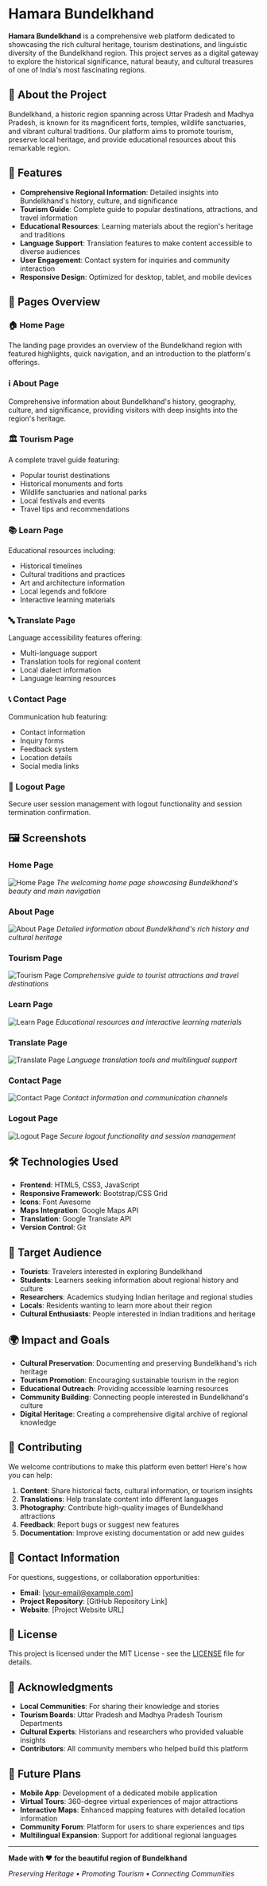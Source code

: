 # Hamara Bundelkhand

**Hamara Bundelkhand** is a comprehensive web platform dedicated to showcasing the rich cultural heritage, tourism destinations, and linguistic diversity of the Bundelkhand region. This project serves as a digital gateway to explore the historical significance, natural beauty, and cultural treasures of one of India's most fascinating regions.

## 🌟 About the Project

Bundelkhand, a historic region spanning across Uttar Pradesh and Madhya Pradesh, is known for its magnificent forts, temples, wildlife sanctuaries, and vibrant cultural traditions. Our platform aims to promote tourism, preserve local heritage, and provide educational resources about this remarkable region.

## 🚀 Features

- **Comprehensive Regional Information**: Detailed insights into Bundelkhand's history, culture, and significance
- **Tourism Guide**: Complete guide to popular destinations, attractions, and travel information
- **Educational Resources**: Learning materials about the region's heritage and traditions
- **Language Support**: Translation features to make content accessible to diverse audiences
- **User Engagement**: Contact system for inquiries and community interaction
- **Responsive Design**: Optimized for desktop, tablet, and mobile devices

## 📱 Pages Overview

### 🏠 Home Page
The landing page provides an overview of the Bundelkhand region with featured highlights, quick navigation, and an introduction to the platform's offerings.

### ℹ️ About Page
Comprehensive information about Bundelkhand's history, geography, culture, and significance, providing visitors with deep insights into the region's heritage.

### 🏛️ Tourism Page
A complete travel guide featuring:
- Popular tourist destinations
- Historical monuments and forts
- Wildlife sanctuaries and national parks
- Local festivals and events
- Travel tips and recommendations

### 📚 Learn Page
Educational resources including:
- Historical timelines
- Cultural traditions and practices
- Art and architecture information
- Local legends and folklore
- Interactive learning materials

### 🔤 Translate Page
Language accessibility features offering:
- Multi-language support
- Translation tools for regional content
- Local dialect information
- Language learning resources

### 📞 Contact Page
Communication hub featuring:
- Contact information
- Inquiry forms
- Feedback system
- Location details
- Social media links

### 🚪 Logout Page
Secure user session management with logout functionality and session termination confirmation.

## 🖼️ Screenshots

### Home Page
![Home Page](home.png)
*The welcoming home page showcasing Bundelkhand's beauty and main navigation*

### About Page
![About Page](about.png)
*Detailed information about Bundelkhand's rich history and cultural heritage*

### Tourism Page
![Tourism Page](image.png)
*Comprehensive guide to tourist attractions and travel destinations*

### Learn Page
![Learn Page](screenshots/learn-page.png)
*Educational resources and interactive learning materials*

### Translate Page
![Translate Page](screenshots/translate-page.png)
*Language translation tools and multilingual support*

### Contact Page
![Contact Page](screenshots/contact-page.png)
*Contact information and communication channels*

### Logout Page
![Logout Page](screenshots/logout-page.png)
*Secure logout functionality and session management*

## 🛠️ Technologies Used

- **Frontend**: HTML5, CSS3, JavaScript
- **Responsive Framework**: Bootstrap/CSS Grid
- **Icons**: Font Awesome
- **Maps Integration**: Google Maps API
- **Translation**: Google Translate API
- **Version Control**: Git

## 🎯 Target Audience

- **Tourists**: Travelers interested in exploring Bundelkhand
- **Students**: Learners seeking information about regional history and culture
- **Researchers**: Academics studying Indian heritage and regional studies
- **Locals**: Residents wanting to learn more about their region
- **Cultural Enthusiasts**: People interested in Indian traditions and heritage

## 🌍 Impact and Goals

- **Cultural Preservation**: Documenting and preserving Bundelkhand's rich heritage
- **Tourism Promotion**: Encouraging sustainable tourism in the region
- **Educational Outreach**: Providing accessible learning resources
- **Community Building**: Connecting people interested in Bundelkhand's culture
- **Digital Heritage**: Creating a comprehensive digital archive of regional knowledge

## 🤝 Contributing

We welcome contributions to make this platform even better! Here's how you can help:

1. **Content**: Share historical facts, cultural information, or tourism insights
2. **Translations**: Help translate content into different languages
3. **Photography**: Contribute high-quality images of Bundelkhand attractions
4. **Feedback**: Report bugs or suggest new features
5. **Documentation**: Improve existing documentation or add new guides

## 📧 Contact Information

For questions, suggestions, or collaboration opportunities:

- **Email**: [your-email@example.com]
- **Project Repository**: [GitHub Repository Link]
- **Website**: [Project Website URL]

## 📜 License

This project is licensed under the MIT License - see the [LICENSE](LICENSE) file for details.

## 🙏 Acknowledgments

- **Local Communities**: For sharing their knowledge and stories
- **Tourism Boards**: Uttar Pradesh and Madhya Pradesh Tourism Departments
- **Cultural Experts**: Historians and researchers who provided valuable insights
- **Contributors**: All community members who helped build this platform

## 🔮 Future Plans

- **Mobile App**: Development of a dedicated mobile application
- **Virtual Tours**: 360-degree virtual experiences of major attractions
- **Interactive Maps**: Enhanced mapping features with detailed location information
- **Community Forum**: Platform for users to share experiences and tips
- **Multilingual Expansion**: Support for additional regional languages

---

**Made with ❤️ for the beautiful region of Bundelkhand**

*Preserving Heritage • Promoting Tourism • Connecting Communities*
